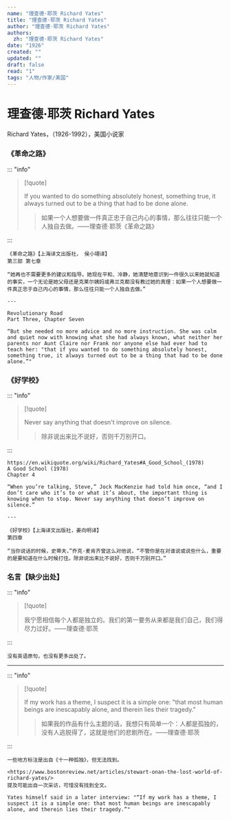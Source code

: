 ```yaml
---
name: "理查德·耶茨 Richard Yates"
title: "理查德·耶茨 Richard Yates"
author: "理查德·耶茨 Richard Yates"
authors:
  zh: "理查德·耶茨 Richard Yates"
date: "1926"
created: ""
updated: ""
draft: false
read: "1"
tags: "人物/作家/美国"
---
```


# 理查德·耶茨 Richard Yates

Richard Yates，（1926-1992），美国小说家

### 《革命之路》

::: "info"

> [!quote]
>
> If you wanted to do something absolutely honest, something true, it always turned out to be a thing that had to be done alone.
>
> > 如果一个人想要做一件真正忠于自己内心的事情，那么往往只能一个人独自去做。——理查德·耶茨《革命之路》

:::

```
《革命之路》【上海译文出版社， 侯小翊译】
第三部 第七章

“她再也不需要更多的建议和指导。她现在平和、冷静，她清楚地意识到一件很久以来她就知道的事实，一个无论是她父母还是克莱尔姨妈或弗兰克都没有教过她的真理：如果一个人想要做一件真正忠于自己内心的事情，那么往往只能一个人独自去做。”

---

Revolutionary Road
Part Three, Chapter Seven

“But she needed no more advice and no more instruction. She was calm and quiet now with knowing what she had always known, what neither her parents nor Aunt Claire nor Frank nor anyone else had ever had to teach her: "that if you wanted to do something absolutely honest, something true, it always turned out to be a thing that had to be done alone.”"
```

### 《好学校》

::: "info"

> [!quote]
>
> Never say anything that doesn't improve on silence.
>
> > 除非说出来比不说好，否则千万别开口。

:::

```
https://en.wikiquote.org/wiki/Richard_Yates#A_Good_School_(1978)
A Good School (1978)
Chapter 4

“When you’re talking, Steve,” Jock MacKenzie had told him once, “and I don’t care who it’s to or what it’s about, the important thing is knowing when to stop. Never say anything that doesn’t improve on silence.”

---

《好学校》【上海译文出版社，姜向明译】
第四章

“当你说话的时候，史蒂夫，”乔克·麦肯齐曾这么对他说，“不管你是在对谁说或说些什么，重要的是要知道在什么时候打住。除非说出来比不说好，否则千万别开口。”

```

### 名言【缺少出处】

::: "info"

> [!quote]
>
> 我宁愿相信每个人都是独立的。我们的第一要务从来都是我们自己，我们得尽力过好。——理查德·耶茨

:::

```
没有英语原句，也没有更多出处了。
```

---

::: "info"

> [!quote]
>
> If my work has a theme, I suspect it is a simple one: "that most human beings are inescapably alone, and therein lies their tragedy."
>
> > 如果我的作品有什么主题的话，我想只有简单一个：人都是孤独的，没有人逃脱得了，这就是他们的悲剧所在。——理查德·耶茨

:::

```
一些地方标注是出自《十一种孤独》，但无法找到。

<https://www.bostonreview.net/articles/stewart-onan-the-lost-world-of-richard-yates/>
提及可能出自一次采访，可惜没有找到全文。

Yates himself said in a later interview: "“If my work has a theme, I suspect it is a simple one: that most human beings are inescapably alone, and therein lies their tragedy.”"

```
